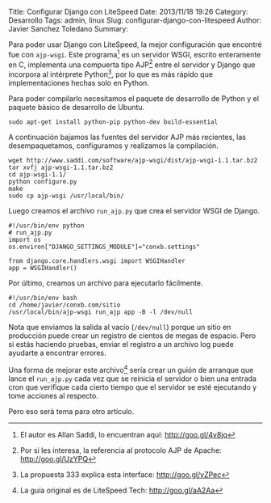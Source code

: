 Title: Configurar Django con LiteSpeed
Date: 2013/11/18 19:26
Category: Desarrollo 
Tags: admin, linux 
Slug: configurar-django-con-litespeed
Author: Javier Sanchez Toledano
Summary: 

Para poder usar Django con LiteSpeed, la mejor configuración que encontré fue con `ajp-wsgi`. Este programa[^1] es un servidor WSGI, escrito enteramente en C, implementa una compuerta tipo AJP[^2] entre el servidor y Django que incorpora al intérprete Python[^3], por lo que es más rápido que implementaciones hechas solo en Python.

Para poder compilarlo necesitamos el paquete de desarrollo de Python y el paquete básico de desarrollo de Ubuntu.

    sudo apt-get install python-pip python-dev build-essential

A continuación bajamos las fuentes del servidor AJP más recientes, las desempaquetamos, configuramos y realizamos la compilación.

    wget http://www.saddi.com/software/ajp-wsgi/dist/ajp-wsgi-1.1.tar.bz2
    tar xvfj ajp-wsgi-1.1.tar.bz2
    cd ajp-wsgi-1.1/
    python configure.py
    make
    sudo cp ajp-wsgi /usr/local/bin/

Luego creamos el archivo `run_ajp.py` que crea el servidor WSGI de Django.

    #!/usr/bin/env python
    # run_ajp.py
    import os
    os.environ["DJANGO_SETTINGS_MODULE"]="conxb.settings"

    from django.core.handlers.wsgi import WSGIHandler
    app = WSGIHandler()

Por último, creamos un archivo para ejecutarlo fácilmente.

    #!/usr/bin/env bash
    cd /home/javier/conxb.com/sitio
    /usr/local/bin/ajp-wsgi run_ajp app -B -l /dev/null

Nota que enviamos la salida al vacío (`/dev/null`) porque un sitio en producción puede crear un registro de cientos de megas de espacio. Pero si estás haciendo pruebas, enviar el registro a un archivo log puede ayudarte a encontrar errores.

Una forma de mejorar este archivo[^4] sería crear un guión de arranque que lance el `run_ajp.py` cada vez que se reinicia el servidor o bien una entrada cron que verifique cada cierto tiempo que el servidor se esté ejecutando y tome acciones al respecto.

Pero eso será tema para otro artículo.

[^1]: El autor es Allan Saddi, lo encuentran aquí: http://goo.gl/4v8jq
[^2]: Por si les interesa, la referencia al protocolo AJP de Apache: http://goo.gl/UzYPQ
[^3]: La propuesta 333 explica esta interface: http://goo.gl/vZPec
[^4]: La guía original es de LiteSpeed Tech: http://goo.gl/aA2Aa
